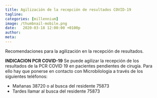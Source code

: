 ```yaml
---
title: Agilización de la recepción de resultados COVID-19
tagline: 
categories: [millennium]
image: /thumbnail-mobile.png
date:   2020-03-18 12:00:00 +0100p
author: 
meta: 
---
```

Recomendaciones para la agilización en la recepción de resultados.
<!--more-->
**INDICACION PCR COVID-19** Se puede agilizar la recepción de los resultados de la PCR COVID 19 en pacientes pendientes de cirugía. Para ello hay que ponerse en contacto con Microbilologia a través de los siguientes teléfonos:

* Mañanas 38720 o al busca del residente 75873
* Tardes llamar al busca del residente 75873